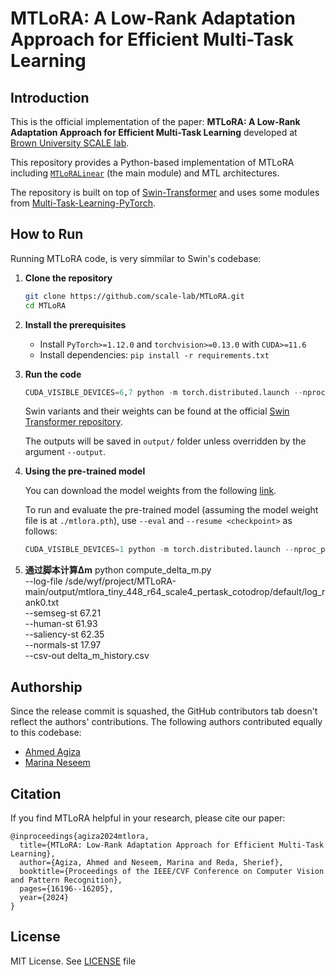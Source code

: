 # MTLoRA: A Low-Rank Adaptation Approach for Efficient Multi-Task Learning

## Introduction

This is the official implementation of the paper: **MTLoRA: A Low-Rank Adaptation Approach for Efficient Multi-Task Learning** developed at [Brown University SCALE lab](https://scale-lab.github.io).

This repository provides a Python-based implementation of MTLoRA including [`MTLoRALinear`](models/lora.py) (the main module) and MTL architectures. 

The repository is built on top of [Swin-Transformer](https://github.com/microsoft/Swin-Transformer) and uses some modules from [Multi-Task-Learning-PyTorch](https://github.com/SimonVandenhende/Multi-Task-Learning-PyTorch).


## How to Run

Running MTLoRA code, is very simmilar to Swin's codebase:

1. **Clone the repository**
    ```bash
    git clone https://github.com/scale-lab/MTLoRA.git
    cd MTLoRA
    ```

2. **Install the prerequisites**
    - Install `PyTorch>=1.12.0` and `torchvision>=0.13.0` with `CUDA>=11.6`
    - Install dependencies: `pip install -r requirements.txt`

3. **Run the code**
    ```python
    CUDA_VISIBLE_DEVICES=6,7 python -m torch.distributed.launch --nproc_per_node 2 --master_port 29501 main.py --cfg configs/mtlora/tiny_448/mtlora_tiny_448_r64_scale4_pertask_maml.yaml --pascal PASCAL_MT --tasks semseg,normals,sal,human_parts --batch-size 32 --ckpt-freq=20 --eval-freq=10 --epoch=300 --resume-backbone ./backbone/swin_tiny_patch4_window7_224.pth
    ```
    Swin variants and their weights can be found at the official [Swin Transformer repository](https://github.com/microsoft/Swin-Transformer). 
  
    The outputs will be saved in `output/` folder unless overridden by the argument `--output`.

4. **Using the pre-trained model**

    You can download the model weights from the following [link](https://drive.google.com/file/d/1AzzOgX6X0VFKyXUBXhwlgmba5NbPUq3m/view?usp=drive_link).

    To run and evaluate the pre-trained model (assuming the model weight file is at `./mtlora.pth`), use `--eval` and `--resume <checkpoint>` as follows:
    ```python
    CUDA_VISIBLE_DEVICES=1 python -m torch.distributed.launch --nproc_per_node 1 --master_port 29502 main.py --cfg configs/mtlora/tiny_448/mtlora_tiny_448_r64_scale4_pertask.yaml --pascal PASCAL_MT --tasks semseg,normals,sal,human_parts --batch-size 32 --resume ./mtlora.pth --eval
    ```

5. **通过脚本计算Δm**
   python compute_delta_m.py \
   --log-file /sde/wyf/project/MTLoRA-main/output/mtlora_tiny_448_r64_scale4_pertask_cotodrop/default/log_rank0.txt \
   --semseg-st 67.21 \
   --human-st 61.93 \
   --saliency-st 62.35 \
   --normals-st 17.97 \
   --csv-out delta_m_history.csv
  
## Authorship
Since the release commit is squashed, the GitHub contributors tab doesn't reflect the authors' contributions. The following authors contributed equally to this codebase:
- [Ahmed Agiza](https://github.com/ahmed-agiza)
- [Marina Neseem](https://github.com/marina-neseem)

## Citation
If you find MTLoRA helpful in your research, please cite our paper:
```
@inproceedings{agiza2024mtlora,
  title={MTLoRA: Low-Rank Adaptation Approach for Efficient Multi-Task Learning},
  author={Agiza, Ahmed and Neseem, Marina and Reda, Sherief},
  booktitle={Proceedings of the IEEE/CVF Conference on Computer Vision and Pattern Recognition},
  pages={16196--16205},
  year={2024}
}
```

## License
MIT License. See [LICENSE](LICENSE) file
